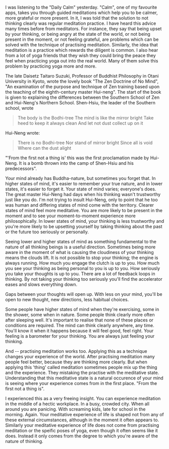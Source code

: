 I was listening to the "Daily Calm" yesterday. "Calm", one of my favourite apps, takes you through guided meditations which help you to be calmer, more grateful or more present. In it, I was told that the solution to not thinking clearly was regular meditation practice. I have heard this advice many times before from meditators. For instance, they say that being upset by your thinking, or being angry at the state of the world, or not being present in the moment, or not feeling grateful, are problems which can be solved with the technique of practising meditation. Similarly, the idea that meditation is a practice which rewards the diligent is common. I also hear from a lot of yoga friends that they wish they could bring the peace they feel when practicing yoga out into the real world. Many of them solve this problem by practicing yoga more and more.

The late Daisetz Taitaro Suzuki, Professor of Buddhist Philosophy in Otani University in Kyoto, wrote the lovely book "The Zen Doctrine of No Mind", "An examination of the purpose and technique of Zen training based upon the teaching of the eighth-century master Hui-neng". The start of the book is given to explaining the differences between the Southern School of Zen and Hui-Neng's Northern School. Shen-Hsiu, the leader of the Southern school, wrote

> The body is the Bodhi-tree
> The mind is like the mirror bright
> Take heed to keep it always clean
> And let not dust collect up on it

Hui-Neng wrote:

> There is no Bodhi-tree
> Nor stand of mirror bright
> Since all is void
> Where can the dust alight

"'From the first not a thing is' this was the first proclamation made by Hui-Neng. It is a bomb thrown into the camp of Shen-Hsiu and his predecessors".

Your mind already has Buddha-nature, but sometimes you forget that. In higher states of mind, it's easier to remember your true nature, and in lower states, it's easier to forget it. Your state of mind varies; everyone's does. The great master Hui-Neng had days when his thinking wasn't trustworthy just like you do. I'm not trying to insult Hui-Neng, only to point that he too was human and differing states of mind come with the territory. Clearer states of mind feel more meditative. You are more likely to be present in the moment and to see your moment-to-moment experience more philosophically. In lower states of mind, your thinking is less trustworthy and you're more likely to be upsetting yourself by taking thinking about the past or the future too seriously or personally.

Seeing lower and higher states of mind as something fundamental to the nature of all thinking beings is a useful direction. Sometimes being more aware in the moment of what is causing the cloudiness of your thinking means the clouds lift. It is not possible to stop your thinking; the engine is always running. How much you engage the clutch is up to you. How much you see your thinking as being personal to you is up to you. How seriously you take your thoughts is up to you. There are a lot of feedback loops in thinking. By not taking your thinking too seriously you'll find the accelerator eases and slows everything down.

Gaps between your thoughts will open up. With less on your mind, you'll be open to new thought, new directions, less habitual choices.

Some people have higher states of mind when they're exercising, some in the shower, some when in nature. Some people think clearly more often after sleeping well. It's important to realise that none of these places or conditions are required. The mind can think clearly anywhere, any time. You'll know it when it happens because it will feel good, feel right. Your feeling is a barometer for your thinking. You are always just feeling your thinking. 

And -- practising meditation works too. Applying this as a technique changes your experience of the world. After practising meditation many people feel better, because they are thinking more clearly. But when applying this 'thing' called meditation sometimes people mix up the thing and the experience. They mistaking the practise with the meditative state. Understanding that this meditative state is a natural occurence of your mind is seeing where your experience comes from in the first place. "From the first not a thing is".

I experienced this as a very freeing insight. You can experience meditation in the middle of a hectic workplace. In a busy, crowded city. When all around you are panicing. With screaming kids, late for school in the morning. Again. Your meditative experience of life is shaped not from any of these external circumstances, although in the moment it often appears to. Similarly your meditative experience of life does not come from practising meditation or the speific poses of yoga, even though it often seems like it does. Instead it only comes from the degree to which you're aware of the nature of thinking. 